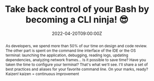 ---
title: Take back control of your Bash by becoming a CLI ninja! 😎

event: Devoxx FR 2022
event_url: https://devoxx.fr/

location: Paris (Palais des Congrès)
address:
  street: 2 Place de la Porte Maillot
  city: Paris
  region: Ile-De-France
  postcode: '75017'
  country: France

summary: Tools-in-Action about the terminal
abstract: "As developers, we spend more than 50% of our time on design and code review. The other part is spent on the command line interface of the IDE or the OS terminal: launching the application, debugging, reading logs, updating dependencies, analyzing network frames... Is it possible to save time? Have you taken the time to configure your terminal? That's what we'll see. I'll share a set of best practices and aliases for your favorite command line.

On your marks, ready? Kaizen! kaizen = continuous improvement"

date: "2022-04-20T09:00:00Z"
date_end: "2022-04-20T18:00:00Z"
all_day: false

publishDate: "2022-02-08T00:00:00Z"

authors: [David Aparicio]
tags: [SRE, Quickie, TIA, DevoxxFR, CLI]

featured: false

image:
  caption: 'Image credit: [**Devoxx 2022**](https://devoxx.fr/)'
  focal_point: Right

links:
- name: Video
  url: https://youtu.be/Gn5hmC0hQzM
- icon: binoculars
  icon_pack: fas
  name: Description
  url: https://cfp.devoxx.fr/2022/talk/LDA-6791
- icon: comments
  icon_pack: fas
  name: Feedback
  url: https://s.42l.fr/devoxxcli
url_code: ""
url_pdf: ""
url_slides: "talks/DevoxxFR2022_Cli.pdf"
url_video: ""

slides: ""
projects: []
---